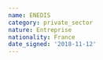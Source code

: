 ```yaml
---
name: ENEDIS
category: private_sector
nature: Entreprise
nationality: France
date_signed: '2018-11-12'
---
```

    